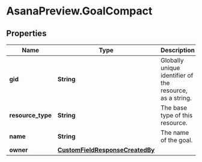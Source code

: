 # AsanaPreview.GoalCompact

## Properties
Name | Type | Description | Notes
------------ | ------------- | ------------- | -------------
**gid** | **String** | Globally unique identifier of the resource, as a string. | [optional] 
**resource_type** | **String** | The base type of this resource. | [optional] 
**name** | **String** | The name of the goal. | [optional] 
**owner** | [**CustomFieldResponseCreatedBy**](CustomFieldResponseCreatedBy.md) |  | [optional] 

